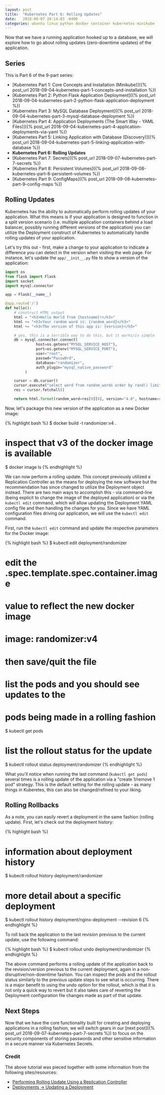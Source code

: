 ```yaml
---
layout: post
title:  "Kubernetes Part 6: Rolling Updates"
date:   2018-09-07 20:14:03 -0400
categories: ubuntu linux python docker container kubernetes minikube
---
```

Now that we have a running application hooked up to a database, we will explore how to go
about rolling updates (zero-downtime updates) of the application.

## Series

This is Part 6 of the 9-part series:

- [Kubernetes Part 1: Core Concepts and Installation (Minikube)]({% post_url 2018-09-04-kubernetes-part-1-concepts-and-installation %})
- [Kubernetes Part 2: Python Flask Application Deployment]({% post_url 2018-09-04-kubernetes-part-2-python-flask-application-deployment %})
- [Kubernetes Part 3: MySQL Database Deployment]({% post_url 2018-09-04-kubernetes-part-3-mysql-database-deployment %})
- [Kubernetes Part 4: Application Deployments (The Smart Way - YAML Files)]({% post_url 2018-09-04-kubernetes-part-4-application-deployments-via-yaml %})
- [Kubernetes Part 5: Linking Application with Database (Discovery)]({% post_url 2018-09-04-kubernetes-part-5-linking-application-with-database %})
- **Kubernetes Part 6: Rolling Updates**
- [Kubernetes Part 7: Secrets]({% post_url 2018-09-07-kubernetes-part-7-secrets %})
- [Kubernetes Part 8: Persistent Volumes]({% post_url 2018-09-08-kubernetes-part-8-persistent-volumes %})
- [Kubernetes Part 9: ConfigMaps]({% post_url 2018-09-08-kubernetes-part-9-config-maps %})

## Rolling Updates

Kubernetes has the ability to automatically perform rolling updates of your application. What this means is
if your application is designed to function in a split version scenario (i.e. multiple application
containers behind a load balancer, possibly running different versions of the application) you can utilize
the Deployment construct of Kubernetes to automatically handle rolling updates of your application.

Let's try this out - first, make a change to your application to indicate a difference you can detect in the
version when visiting the web page. For instance, let's update the `app/__init__.py` file to show a version
of the application:

```python
import os
from flask import Flask
import socket
import mysql.connector

app = Flask(__name__)

@app.route('/')
def hello():
    # construct HTML output
    html = "<h3>Hello World from {hostname}!</h3>"
    html += "<h3>Your random word is: {random_word}</h3>"
    html += "<h3>The version of this app is: {version}</h3>"

    # yes, this is a terrible way to do this, but it works/is simple
    db = mysql.connector.connect(
              host=os.getenv("MYSQL_SERVICE_HOST"),
              port=os.getenv("MYSQL_SERVICE_PORT"),
              user="root",
              passwd="Passw0rd",
              database="randomizer",
              auth_plugin="mysql_native_password"
         )

    cursor = db.cursor()
    cursor.execute("select word from random_words order by rand() limit 1;")
    res = cursor.fetchall()

    return html.format(random_word=res[0][0], version="4.0", hostname=socket.gethostname())
```

Now, let's package this new version of the application as a new Docker image:

{% highlight bash %}
$ docker build -t randomizer:v4 .
# inspect that v3 of the docker image is available
$ docker image ls
{% endhighlight %}

We can now perform a rolling update. This concept previously utilized a Replication Controller as the means for
deploying the new software but the recommendation has since changed to utilize the Deployment object instead.
There are two main ways to accomplish this - via command-line (being explicit to change the image of the deployed
application) or via the `kubectl edit` command, which will allow updating the Deployment YAML config file and then
handling the changes for you. Since we have YAML configuration files driving our application, we will use the
`kubectl edit` command.

First, run the `kubectl edit` command and update the respective parameters for the Docker image:

{% highlight bash %}
$ kubectl edit deployment/randomizer
# edit the .spec.template.spec.container.image
# value to reflect the new docker image
#   image: randomizer:v4
# then save/quit the file

# list the pods and you should see updates to the
# pods being made in a rolling fashion
$ kubectl get pods

# list the rollout status for the update
$ kubectl rollout status deployment/randomizer
{% endhighlight %}

What you'll notice when running the last command (`kubectl get pods`) several times is a rolling update of the
application via a "create 1/remove 1 pod" strategy. This is the default setting for the rolling update - as many
things in Kuberetes, this can also be changed/refined to your liking.

## Rolling Rollbacks

As a note, you can easily revert a deployment in the same fashion (rolling update). First, let's check out the
deployment history:

{% highlight bash %}
# information about deployment history
$ kubectl rollout history deployment/randomizer

# more detail about a specific deployment
$ kubectl rollout history deployment/nginx-deployment --revision 6
{% endhighlight %}

To roll back the application to the last revision previous to the current update, use the following command:

{% highlight bash %}
$ kubectl rollout undo deployment/randomizer
{% endhighlight %}

The above command performs a rolling update of the application back to the revision/version previous to the
current deployment, again in a non-disruptive/non-downtime fashion. You can inspect the pods and the rollout
status similarly to the previous update steps to see what is occurring. There is a major benefit to using the
undo option for the rollout, which is that it is not only a quick way to revert but it also takes care of
reverting the Deployment configuration file changes made as part of that update.

## Next Steps

Now that we have the core functionality built for creating and deploying applications in a rolling fashion,
we will switch gears in our [next post]({% post_url 2018-09-07-kubernetes-part-7-secrets %}) to focus on the
security components of storing passwords and other sensitive information in a secure manner via Kubernetes
Secrets.

### Credit

The above tutorial was pieced together with some information from the following sites/resources:

* [Performing Rolling Update Using a Replication Controller](https://kubernetes.io/docs/tasks/run-application/rolling-update-replication-controller/)
* [Deployments -> Updating a Deployment](https://kubernetes.io/docs/concepts/workloads/controllers/deployment/#updating-a-deployment)
